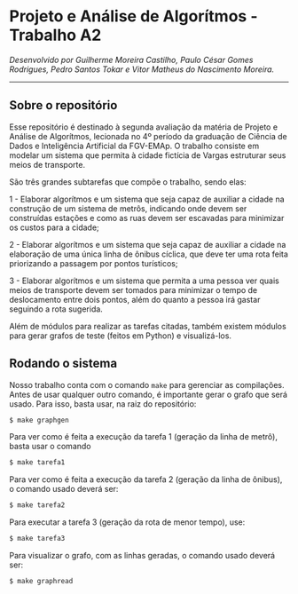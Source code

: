 # Projeto e Análise de Algorítmos - Trabalho A2

*Desenvolvido por Guilherme Moreira Castilho, Paulo César Gomes Rodrigues, Pedro
Santos Tokar e Vitor Matheus do Nascimento Moreira.*

-------------------------------------------------------------------------------

## Sobre o repositório

Esse repositório é destinado à segunda avaliação da matéria de Projeto e Análise
de Algorítmos, lecionada no 4º período da graduação de Ciência de Dados e
Inteligência Artificial da FGV-EMAp. O trabalho consiste em modelar um sistema
que permita à cidade fictícia de Vargas estruturar seus meios de transporte.

São três grandes subtarefas que compõe o trabalho, sendo elas:

1 - Elaborar algorítmos e um sistema que seja capaz de auxiliar a cidade na
construção de um sistema de metrôs, indicando onde devem ser construídas estações
e como as ruas devem ser escavadas para minimizar os custos para a cidade;

2 - Elaborar algorítmos e um sistema que seja capaz de auxiliar a cidade na
elaboração de uma única linha de ônibus cíclica, que deve ter uma rota feita
priorizando a passagem por pontos turísticos;

3 - Elaborar algorítmos e um sistema que permita a uma pessoa ver quais meios de
transporte devem ser tomados para minimizar o tempo de deslocamento entre dois
pontos, além do quanto a pessoa irá gastar seguindo a rota sugerida.

Além de módulos para realizar as tarefas citadas, também existem módulos para
gerar grafos de teste (feitos em Python) e visualizá-los.

## Rodando o sistema

Nosso trabalho conta com o comando `make` para gerenciar as compilações. Antes de
usar qualquer outro comando, é importante gerar o grafo que será usado. Para isso,
basta usar, na raiz do repositório:

```bash
$ make graphgen
```

Para ver como é feita a execução da tarefa 1 (geração da linha de metrô), basta
usar o comando

```bash
$ make tarefa1
```

Para ver como é feita a execução da tarefa 2 (geração da linha de ônibus), o
comando usado deverá ser:

```bash
$ make tarefa2
```

Para executar a tarefa 3 (geração da rota de menor tempo), use:

```bash
$ make tarefa3
```

Para visualizar o grafo, com as linhas geradas, o comando usado deverá ser:

```bash
$ make graphread
```
